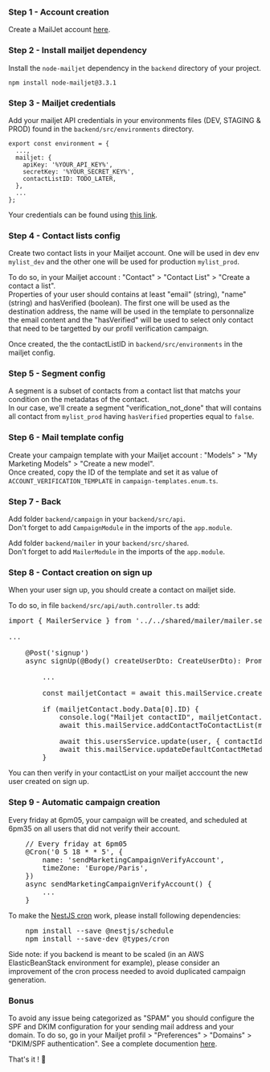 
### Step 1 - Account creation

Create a MailJet account [here](https://fr.mailjet.com). </br>

### Step 2 - Install mailjet dependency

Install the `node-mailjet` dependency in the `backend` directory of your project.

```
npm install node-mailjet@3.3.1
```

### Step 3 - Mailjet credentials

Add your mailjet API credentials in your environments files (DEV, STAGING & PROD) found in the `backend/src/environments` directory.

```
export const environment = {
  ...,
  mailjet: {
    apiKey: '%YOUR_API_KEY%',
    secretKey: '%YOUR_SECRET_KEY%',
    contactListID: TODO_LATER,
  },
  ...
};
```

Your credentials can be found using [this link](https://app.mailjet.com/account/api_keys).

### Step 4 - Contact lists config
Create two contact lists in your Mailjet account. One will be used in dev env `mylist_dev` and the other one will be used for production `mylist_prod`. </br>

To do so, in your Mailjet account : "Contact" > "Contact List" > "Create a contact a list". </br>
Properties of your user should contains at least "email" (string), "name" (string) and hasVerified (boolean).
The first one will be used as the destination address, the name will be used in the template to personnalize the email content and the "hasVerified" will be used to select only contact that need to be targetted by our profil verification campaign. </br>

Once created, the the contactListID in `backend/src/environments` in the mailjet config.

### Step 5 - Segment config
A segment is a subset of contacts from a contact list that matchs your condition on the metadatas of the contact. </br>
In our case, we'll create a segment "verification_not_done" that will contains all contact from `mylist_prod` having `hasVerified` properties equal to `false`.

### Step 6 - Mail template config
Create your campaign template with your Mailjet account : "Models" > "My Marketing Models" > "Create a new model". </br>
Once created, copy the ID of the template and set it as value of `ACCOUNT_VERIFICATION_TEMPLATE` in `campaign-templates.enum.ts`.

### Step 7 - Back
Add folder `backend/campaign` in your `backend/src/api`. </br>
Don't forget to add `CampaignModule` in the imports of the `app.module`. </br>

Add folder `backend/mailer` in your `backend/src/shared`. </br>
Don't forget to add `MailerModule` in the imports of the `app.module`. </br>

### Step 8 - Contact creation on sign up
When your user sign up, you should create a contact on mailjet side.

To do so, in file `backend/src/api/auth.controller.ts` add:

<pre>
import { MailerService } from '../../shared/mailer/mailer.service';

...

    @Post('signup')
    async signUp(@Body() createUserDto: CreateUserDto): Promise<{ success: boolean, token?: string, id?: number }> {
        
        ...

        const mailjetContact = await this.mailService.createContact(user);

        if (mailjetContact.body.Data[0].ID) {
            console.log("Mailjet contactID", mailjetContact.body.Data[0].ID);
            await this.mailService.addContactToContactList(mailjetContact.body.Data[0].ID);

            await this.usersService.update(user, { contactId: mailjetContact.body.Data[0].ID });
            await this.mailService.updateDefaultContactMetadatas(mailjetContact.body.Data[0].ID, createUserDto.firstname);
        }
</pre>

You can then verify in your contactList on your mailjet acccount the new user created on sign up.

### Step 9 - Automatic campaign creation
Every friday at 6pm05, your campaign will be created, and scheduled at 6pm35 on all users that did not verify their account. </br>
<pre>
    // Every friday at 6pm05
    @Cron('0 5 18 * * 5', {
        name: 'sendMarketingCampaignVerifyAccount',
        timeZone: 'Europe/Paris',
    })
    async sendMarketingCampaignVerifyAccount() {
        ...
    }
</pre>

To make the [NestJS cron](https://docs.nestjs.com/techniques/task-scheduling) work, please install following dependencies: 
<pre>
    npm install --save @nestjs/schedule
    npm install --save-dev @types/cron
</pre>

Side note: if you backend is meant to be scaled (in an AWS ElasticBeanStack environment for example), please consider an improvement of the cron process needed to avoid duplicated campaign generation.

### Bonus

To avoid any issue being categorized as "SPAM" you should configure the SPF and DKIM configuration for your sending mail address and your domain.
To do so, go in your Mailjet profil > "Preferences" > "Domains" > "DKIM/SPF authentication". See a complete documention [here](https://documentation.mailjet.com/hc/fr/articles/360043050113-How-to-setup-DomainKeys-DKIM-and-SPF-in-my-DNS-records-).

That's it ! :rocket:


